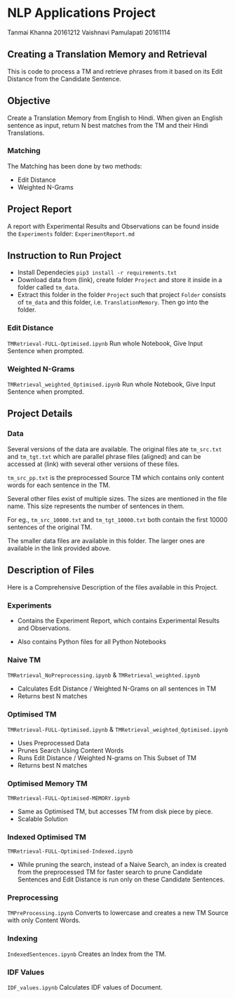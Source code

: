 # NLP Applications Project

Tanmai Khanna         20161212
Vaishnavi Pamulapati  20161114

## Creating a Translation Memory and Retrieval

This is code to process a TM and retrieve phrases from it based on its Edit Distance from the Candidate Sentence.

## Objective

Create a Translation Memory from English to Hindi. When given an English sentence as input, return N best matches from the TM and their Hindi Translations.

### Matching

The Matching has been done by two methods:
- Edit Distance
- Weighted N-Grams

## Project Report

A report with Experimental Results and Observations can be found inside the `Experiments` folder: `ExperimentReport.md`

## Instruction to Run Project
- Install Dependecies `pip3 install -r requirements.txt`
- Download data from (link), create folder `Project` and store it inside in a folder called `tm_data`.
- Extract this folder in the folder `Project` such that project `Folder` consists of `tm_data` and this folder, i.e. `TranslationMemory`. Then go into the folder.

### Edit Distance
`TMRetrieval-FULL-Optimised.ipynb`
Run whole Notebook, Give Input Sentence when prompted.

### Weighted N-Grams
`TMRetrieval_weighted_Optimised.ipynb`
Run whole Notebook, Give Input Sentence when prompted.

## Project Details

### Data

Several versions of the data are available.
The original files ate `tm_src.txt` and `tm_tgt.txt` which are parallel phrase files (aligned) and can be accessed at (link) with several other versions of these files.

`tm_src_pp.txt` is the preprocessed Source TM which contains only content words for each sentence in the TM.

Several other files exist of multiple sizes. The sizes are mentioned in the file name. This size represents the number of sentences in them.

For eg., `tm_src_10000.txt` and `tm_tgt_10000.txt` both contain the first 10000 sentences of the original TM.

The smaller data files are available in this folder. The larger ones are available in the link provided above.

## Description of Files
Here is a Comprehensive Description of the files available in this Project.

### Experiments
- Contains the Experiment Report, which contains Experimental Results and Observations.

- Also contains Python files for all Python Notebooks

### Naive TM
`TMRetrieval_NoPreprocessing.ipynb` & `TMRetrieval_weighted.ipynb`
- Calculates Edit Distance / Weighted N-Grams on all sentences in TM
- Returns best N matches

### Optimised TM
`TMRetrieval-FULL-Optimised.ipynb` & `TMRetrieval_weighted_Optimised.ipynb`
- Uses Preprocessed Data
- Prunes Search Using Content Words
- Runs Edit Distance / Weighted N-grams on This Subset of TM
- Returns best N matches

### Optimised Memory TM
`TMRetrieval-FULL-Optimised-MEMORY.ipynb`
- Same as Optimised TM, but accesses TM from disk piece by piece.
- Scalable Solution

### Indexed Optimised TM
`TMRetrieval-FULL-Optimised-Indexed.ipynb`
- While pruning the search, instead of a Naive Search, an index is created from the preprocessed TM for faster search to prune Candidate Sentences and Edit Distance is run only on these Candidate Sentences.

### Preprocessing
`TMPreProcessing.ipynb`
Converts to lowercase and creates a new TM Source with only Content Words.

### Indexing
`IndexedSentences.ipynb`
Creates an Index from the TM.

### IDF Values
`IDF_values.ipynb`
Calculates IDF values of Document.

